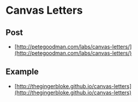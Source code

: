 # Canvas Letters

## Post

 - [http://petegoodman.com/labs/canvas-letters/](http://petegoodman.com/labs/canvas-letters/)

## Example

 - [http://thegingerbloke.github.io/canvas-letters](http://thegingerbloke.github.io/canvas-letters)